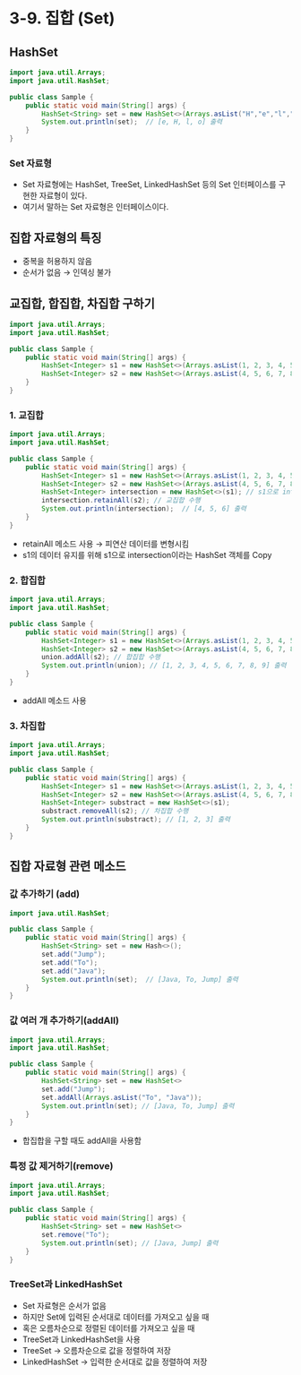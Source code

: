 # 3-9. 집합 (Set)



## HashSet

```java
import java.util.Arrays;
import java.util.HashSet;

public class Sample {
    public static void main(String[] args) {
        HashSet<String> set = new HashSet<>(Arrays.asList("H","e","l","l","o"));
        System.out.println(set);  // [e, H, l, o] 출력
    }
}
```

 

### Set 자료형

- Set 자료형에는 HashSet, TreeSet, LinkedHashSet 등의 Set 인터페이스를 구현한 자료형이 있다.
- 여기서 말하는 Set 자료형은 인터페이스이다.



## 집합 자료형의 특징

- 중복을 허용하지 않음
- 순서가 없음 → 인덱싱 불가



## 교집합, 합집합, 차집합 구하기

```java
import java.util.Arrays;
import java.util.HashSet;

public class Sample {
    public static void main(String[] args) {
        HashSet<Integer> s1 = new HashSet<>(Arrays.asList(1, 2, 3, 4, 5, 6));
        HashSet<Integer> s2 = new HashSet<>(Arrays.asList(4, 5, 6, 7, 8, 9));
    }
}
```



### 1. 교집합

```java
import java.util.Arrays;
import java.util.HashSet;

public class Sample {
    public static void main(String[] args) {
        HashSet<Integer> s1 = new HashSet<>(Arrays.asList(1, 2, 3, 4, 5, 6));
        HashSet<Integer> s2 = new HashSet<>(Arrays.asList(4, 5, 6, 7, 8, 9));
        HashSet<Integer> intersection = new HashSet<>(s1); // s1으로 intersection 생성
        intersection.retainAll(s2); // 교집합 수행
        System.out.println(intersection);  // [4, 5, 6] 출력
    }
}
```

- retainAll 메소드 사용 → 피연산 데이터를 변형시킴
- s1의 데이터 유지를 위해 s1으로 intersection이라는 HashSet 객체를 Copy



### 2. 합집합

```java
import java.util.Arrays;
import java.util.HashSet;

public class Sample {
    public static void main(String[] args) {
        HashSet<Integer> s1 = new HashSet<>(Arrays.asList(1, 2, 3, 4, 5, 6));
        HashSet<Integer> s2 = new HashSet<>(Arrays.asList(4, 5, 6, 7, 8, 9));
        union.addAll(s2); // 합집합 수행
        System.out.println(union); // [1, 2, 3, 4, 5, 6, 7, 8, 9] 출력
    }
}
```

- addAll 메소드 사용



### 3. 차집합

```java
import java.util.Arrays;
import java.util.HashSet;

public class Sample {
    public static void main(String[] args) {
        HashSet<Integer> s1 = new HashSet<>(Arrays.asList(1, 2, 3, 4, 5, 6));
        HashSet<Integer> s2 = new HashSet<>(Arrays.asList(4, 5, 6, 7, 8, 9));
        HashSet<Integer> substract = new HashSet<>(s1);
        substract.removeAll(s2); // 차집합 수행
        System.out.println(substract); // [1, 2, 3] 출력
    }
}
```

 

## 집합 자료형 관련 메소드



### 값 추가하기 (add)

```java
import java.util.HashSet;

public class Sample {
    public static void main(String[] args) {
        HashSet<String> set = new Hash<>();
        set.add("Jump");
        set.add("To");
        set.add("Java");
        System.out.println(set);  // [Java, To, Jump] 출력
    }
}
```

 

### 값 여러 개 추가하기(addAll)

```java
import java.util.Arrays;
import java.util.HashSet;

public class Sample {
    public static void main(String[] args) {
        HashSet<String> set = new HashSet<>
        set.add("Jump");
        set.addAll(Arrays.asList("To", "Java"));
        System.out.println(set); // [Java, To, Jump] 출력
    }
}
```

- 합집합을 구할 때도 addAll을 사용함



### 특정 값 제거하기(remove)

```java
import java.util.Arrays;
import java.util.HashSet;

public class Sample {
    public static void main(String[] args) {
        HashSet<String> set = new HashSet<>
        set.remove("To");
        System.out.println(set); // [Java, Jump] 출력
    }
}
```

 

### TreeSet과 LinkedHashSet

- Set 자료형은 순서가 없음
- 하지만 Set에 입력된 순서대로 데이터를 가져오고 싶을 때
- 혹은 오름차순으로 정렬된 데이터를 가져오고 싶을 때
- TreeSet과 LinkedHashSet을 사용
- TreeSet → 오름차순으로 값을 정렬하여 저장
- LinkedHashSet → 입력한 순서대로 값을 정렬하여 저장
